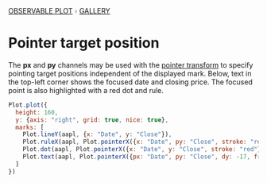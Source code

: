 <div style="color: grey; font: 13px/25.5px var(--sans-serif); text-transform: uppercase;"><h1 style="display: none;">Plot: Pointer target position</h1><a href="/plot">Observable Plot</a> › <a href="/@observablehq/plot-gallery">Gallery</a></div>

# Pointer target position

The **px** and **py** channels may be used with the [pointer transform](https://observablehq.com/plot/interactions/pointer) to specify pointing target positions independent of the displayed mark. Below, text in the top-left corner shows the focused date and closing price. The focused point is also highlighted with a red dot and rule.

```js echo
Plot.plot({
  height: 160,
  y: {axis: "right", grid: true, nice: true},
  marks: [
    Plot.lineY(aapl, {x: "Date", y: "Close"}),
    Plot.ruleX(aapl, Plot.pointerX({x: "Date", py: "Close", stroke: "red"})),
    Plot.dot(aapl, Plot.pointerX({x: "Date", y: "Close", stroke: "red"})),
    Plot.text(aapl, Plot.pointerX({px: "Date", py: "Close", dy: -17, frameAnchor: "top-left", fontVariant: "tabular-nums", text: (d) => [`Date ${Plot.formatIsoDate(d.Date)}`, `Close ${d.Close.toFixed(2)}`].join("   ")}))
  ]
})
```
